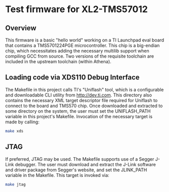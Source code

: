 # Test firmware for XL2-TMS57012

## Overview

This firmware is a basic "hello world" working on a TI Launchpad eval 
board that contains a TMS5701224PGE microcontroller. This chip is a 
big-endian chip, which necessitates adding the necessary multilib 
support when compiling GCC from source. Two versions of the requisite 
toolchain are included in the upstream toolchain (within Athena).

## Loading code via XDS110 Debug Interface

The Makefile in this project calls TI's "Uniflash" tool, which is a 
configurable and downloadable CLI utility from http://dev.ti.com. This 
directory also contains the necessary XML target descriptor file 
required for Uniflash to connect to the board and TMS570 chip. Once 
downloaded and extracted to some directory on the system, the user must 
set the UNIFLASH_PATH variable in this project's Makefile. Invocation of 
the necessary target is made by calling:

```bash
make xds
```

## JTAG

If preferred, JTAG may be used. The Makefile supports use of a Segger 
J-Link debugger. The user must download and extract the J-Link software 
and driver package from Segger's website, and set the JLINK_PATH 
variable in the Makefile. This target is invoked via:

```bash
make jtag
```

